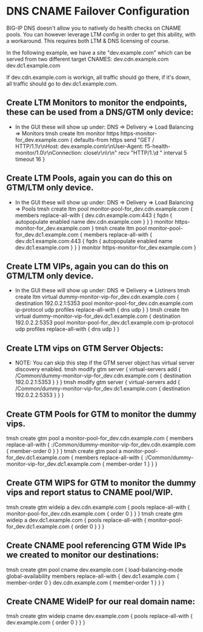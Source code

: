 # DNS CNAME Failover Configuration

BIG-IP DNS doesn't allow you to natively do health checks on CNAME pools.  You can however leverage LTM config in order to get this ability, with a workaround.  This requires both LTM & DNS licensing of course.

In the following example, we have a site "dev.example.com" which can be served from two different target CNAMES:
dev.cdn.example.com
dev.dc1.example.com

If dev.cdn.example.com is workign, all traffic should go there, if it's down, all traffic should go to dev.dc1.example.com.
 
## Create LTM Monitors to monitor the endpoints, these can be used from a DNS/GTM only device:
* In the GUI these will show up under: DNS => Delivery => Load Balancing => Monitors
tmsh create ltm monitor https https-monitor-for_dev.example.com { defaults-from https send "GET / HTTP/1.1\r\nHost: dev.example.com\r\nUser-Agent: f5-health-monitor/1.0\r\nConnection: close\r\n\r\n" recv "HTTP/1\.\d " interval 5 timeout 16 }
 
## Create LTM Pools, again you can do this on GTM/LTM only device.
* In the GUI these will show up under: DNS => Delivery => Load Balancing => Pools
tmsh create ltm pool monitor-pool-for_dev.cdn.example.com { members replace-all-with { dev.cdn.example.com:443 { fqdn { autopopulate enabled name dev.cdn.example.com } } } monitor https-monitor-for_dev.example.com }
tmsh create ltm pool monitor-pool-for_dev.dc1.example.com { members replace-all-with { dev.dc1.example.com:443 { fqdn { autopopulate enabled name dev.dc1.example.com } } } monitor https-monitor-for_dev.example.com }
 
## Create LTM VIPs, again you can do this on GTM/LTM only device.
* In the GUI these will show up under: DNS => Delivery => Listiners
tmsh create ltm virtual dummy-monitor-vip-for_dev.cdn.example.com { destination 192.0.2.1:5353 pool monitor-pool-for_dev.cdn.example.com ip-protocol udp profiles replace-all-with { dns udp } }
tmsh create ltm virtual dummy-monitor-vip-for_dev.dc1.example.com { destination 192.0.2.2:5353 pool monitor-pool-for_dev.dc1.example.com ip-protocol udp profiles replace-all-with { dns udp } }

## Create LTM vips on GTM Server Objects:
* NOTE: You can skip this step if the GTM server object has virtual server discovery enabled.
tmsh modify gtm server <gtm-server-object-name> { virtual-servers add { /Common/dummy-monitor-vip-for_dev.cdn.example.com { destination 192.0.2.1:5353 } } }
tmsh modify gtm server <gtm-server-object-name> { virtual-servers add { /Common/dummy-monitor-vip-for_dev.dc1.example.com { destination 192.0.2.2:5353 } } }
 
## Create GTM Pools for GTM to monitor the dummy vips.
tmsh create gtm pool a monitor-pool-for_dev.cdn.example.com { members replace-all-with { <gtm-server-object-name>:/Common/dummy-monitor-vip-for_dev.cdn.example.com { member-order 0 } } }
tmsh create gtm pool a monitor-pool-for_dev.dc1.example.com { members replace-all-with { <gtm-server-object-name>:/Common/dummy-monitor-vip-for_dev.dc1.example.com { member-order 1 } } }
 
## Create GTM WIPS for GTM to monitor the dummy vips and report status to CNAME pool/WIP.
tmsh create gtm wideip a dev.cdn.example.com { pools replace-all-with { monitor-pool-for_dev.cdn.example.com { order 0 } } }
tmsh create gtm wideip a dev.dc1.example.com { pools replace-all-with { monitor-pool-for_dev.dc1.example.com { order 0 } } }
 
## Create CNAME pool referencing GTM Wide IPs we created to monitor our destinations:
tmsh create gtm pool cname dev.example.com { load-balancing-mode global-availability members replace-all-with { dev.dc1.example.com { member-order 0 } dev.cdn.example.com { member-order 1 } } }
 
## Create CNAME WideIP for our real domain name:
tmsh create gtm wideip cname dev.example.com { pools replace-all-with { dev.example.com { order 0 } } }
